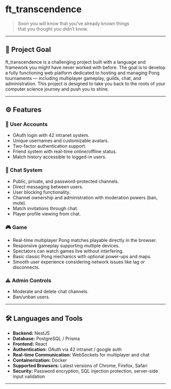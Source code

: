# ft_transcendence

> Soon you will know that you’ve already known things  
> that you thought you didn’t know.

---

## 🎯 Project Goal

ft_transcendence is a challenging project built with a language and framework you might have never worked with before. The goal is to develop a fully functioning web platform dedicated to hosting and managing Pong tournaments — including multiplayer gameplay, guilds, chat, and administration. This project is designed to take you back to the roots of your computer science journey and push you to shine.

---

## ⚙️ Features

### 👤 User Accounts
- OAuth login with 42 intranet system.
- Unique usernames and customizable avatars.
- Two-factor authentication support.
- Friend system with real-time online/offline status.
- Match history accessible to logged-in users.

### 💬 Chat System
- Public, private, and password-protected channels.
- Direct messaging between users.
- User blocking functionality.
- Channel ownership and administration with moderation powers (ban, mute).
- Match invitations through chat.
- Player profile viewing from chat.

### 🎮 Game
- Real-time multiplayer Pong matches playable directly in the browser.
- Responsive gameplay supporting multiple devices.
- Spectators can watch games live without interfering.
- Basic classic Pong mechanics with optional power-ups and maps.
- Smooth user experience considering network issues like lag or disconnects.

### ⚠️ Admin Controls
- Moderate and delete chat channels.
- Ban/unban users.

---

## 🛠️ Languages and Tools

- **Backend:** NestJS 
- **Database:** PostgreSQL / Prisma  
- **Frontend:** React 
- **Authentication:** OAuth via 42 intranet / google auth
- **Real-time Communication:** WebSockets for multiplayer and chat  
- **Containerization:** Docker
- **Supported Browsers:** Latest versions of Chrome, Firefox, Safari  
- **Security:** Password encryption, SQL injection protection, server-side input validation

---
